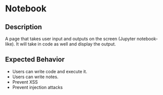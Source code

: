 # Notebook

## Description
A page that takes user input and outputs on the screen (Jupyter notebook-like). It will take in code as well and display the output.

## Expected Behavior
* Users can write code and execute it.
* Users can write notes.
* Prevent XSS
* Prevent injection attacks
